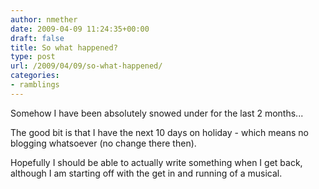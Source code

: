 ```yaml
---
author: nmether
date: 2009-04-09 11:24:35+00:00
draft: false
title: So what happened?
type: post
url: /2009/04/09/so-what-happened/
categories:
- ramblings
---
```


Somehow I have been absolutely snowed under for the last 2 months...  

The good bit is that I have the next 10 days on holiday - which means no blogging whatsoever (no change there then).  

Hopefully I should be able to actually write something when I get back, although I am starting off with the get in and running of a musical.



